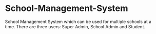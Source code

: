 # School-Management-System
 School Management System which can be used for multiple schools at a time. There are three users: Super Admin, School Admin and Student. 
